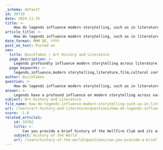 ```yaml
---
_schema: default
id: 39719
date: 2024-11-25
title: >-
    How do legends influence modern storytelling, such as in literature and film?
article_title: >-
    How do legends influence modern storytelling, such as in literature and film?
date_format: MMM DD, YYYY
post_on_text: Posted on
seo:
  title: QuickTakes | Art History and Literature
  page_description: >-
    Legends profoundly influence modern storytelling across literature, film, and art by providing cultural continuity, universal themes, and moral lessons, while allowing for adaptability and reinterpretation in contemporary contexts.
  page_keywords: >-
    legends,influence,modern storytelling,literature,film,cultural continuity,universal themes,adaptability,reinterpretation,genres,moral lessons,fantasy,horror,mythologies,contemporary relevance
author: QuickTakes
question: >-
    How do legends influence modern storytelling, such as in literature and film?
answer: >-
    Legends have a profound influence on modern storytelling across various mediums, including literature, film, and other forms of art. This influence can be observed in several key areas:\n\n1. **Cultural Continuity**: Legends serve as a bridge between past and present, allowing contemporary storytellers to draw upon rich historical narratives. By weaving ancient myths and legends into modern narratives, writers and filmmakers create stories that resonate with audiences on a deeper cultural level. This connection fosters a sense of identity and continuity, as these stories often reflect shared values and experiences.\n\n2. **Universal Themes**: Many legends encapsulate universal themes such as heroism, morality, and the human condition. These themes are timeless and continue to captivate audiences. For instance, the concept of the hero's journey, prevalent in many legends, is a powerful narrative structure that resonates in modern storytelling, from epic films to bestselling novels.\n\n3. **Adaptability and Reinterpretation**: Legends are highly adaptable, allowing for reinterpretation in various contexts. Modern adaptations of legends can be found in films, literature, and even video games, where ancient stories are reimagined to fit contemporary sensibilities. This adaptability ensures that legends remain relevant and engaging for new generations.\n\n4. **Inspiration for Genres**: Legends often inspire specific genres, particularly in horror and fantasy. Urban legends, for example, are frequently utilized in horror films to explore themes of fear and societal anxieties. The fantastical elements of legends also provide rich settings and characters for fantasy narratives, as seen in works like "The Lord of the Rings," which draws on various mythological sources.\n\n5. **Moral Lessons and Wisdom**: At their core, legends often convey moral lessons and wisdom. This aspect is crucial in modern storytelling, where narratives frequently aim to impart lessons about life, ethics, and human behavior. By incorporating these lessons, storytellers can create narratives that not only entertain but also educate and inspire.\n\n6. **Cross-Pollination of Myths**: In our interconnected world, ancient mythologies are continuously cross-pollinating, leading to hybrid stories that blend elements from different cultures. This phenomenon enriches modern storytelling, allowing for unique narratives that reflect a diverse range of influences.\n\n7. **Contemporary Relevance**: Legends are not just relics of the past; they are actively reshaped to address contemporary issues. By reflecting modern societal values and challenges, legends maintain their relevance and continue to inspire new stories that resonate with today's audiences.\n\nIn summary, legends significantly influence modern storytelling by providing a rich source of inspiration, universal themes, and moral lessons. Their adaptability and enduring appeal ensure that they remain a vital part of literature and film, captivating audiences and enriching cultural narratives.
subject: Art History and Literature
file_name: how-do-legends-influence-modern-storytelling-such-as-in-literature-and-film.md
url: /learn/art-history-and-literature/questions/how-do-legends-influence-modern-storytelling-such-as-in-literature-and-film
score: -1.0
related_article1:
    id: 39702
    title: >-
        Can you provide a brief history of the Hellfire Club and its associated legends?
    subject: History of the World
    url: /learn/history-of-the-world/questions/can-you-provide-a-brief-history-of-the-hellfire-club-and-its-associated-legends
---
```


&nbsp;